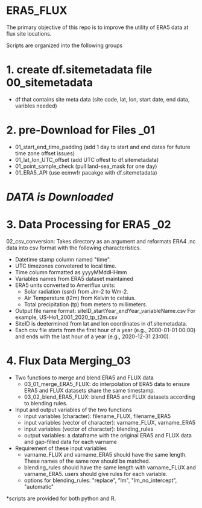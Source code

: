 # ERA5_FLUX

The primary objective of this repo is to improve the utility of ERA5 data at flux site locations. 

Scripts are organized into the following groups
# 1. create df.sitemetadata file 00_sitemetadata
- df that contains site meta data (site code, lat, lon, start date, end data, varibles needed)
# 2. pre-Download for Files _01
- 01_start_end_time_padding (add 1 day to start and end dates for future time zone offset issues)
- 01_lat_lon_UTC_offset (add UTC offest to df.sitemetadata)
- 01_point_sample_check (pull land-sea_mask for one day)
- 01_ERA5_API (use ecmwfr pacakge with df.sitemetadata)
  
# ***DATA is Downloaded***

# 3. Data Processing for ERA5 _02

02_csv_conversion: Takes directory as an argument and reformats ERA4 .nc data into csv format with the following characteristics.

- Datetime stamp column named "time".
- UTC timezones convetered to local time.
- Time column formatted as yyyyMMddHHmm
- Variables names from ERA5 dataset maintained
- ERA5 units converted to Ameriflux units:
  - Solar radiation (ssrd) from Jm-2 to Wm-2.
  - Air Temperature (t2m) from Kelvin to celsius.
  - Total precipitation (tp) from meters to millimeters.
- Output file name format: siteID_startYear_endYear_variableName.csv For example, US-Ho1_2001_2020_tp_t2m.csv
- SiteID is deetermined from lat and lon coordinates in df.sitemetadata.
- Each csv file starts from the first hour of a year (e.g., 2000-01-01 00:00) and ends with the last hour of a year (e.g., 2020-12-31 23:00). 


# 4. Flux Data Merging_03
- Two functions to merge and blend ERA5 and FLUX data
  - 03_01_merge_ERA5_FLUX: do interpolation of ERA5 data to ensure ERA5 and FLUX datasets share the same timestamp.  
  - 03_02_blend_ERA5_FLUX: blend ERA5 and FLUX datasets according to blending rules.
- Input and output variables of the two functions
  - input variables (character): filename_FLUX, filename_ERA5
  - input variables (vector of character): varname_FLUX, varname_ERA5
  - input variables (vector of character): blending_rules
  - output variables: a dataframe with the original ERA5 and FLUX data and gap-filled data for each varname
- Requirement of these input variables
  - varname_FLUX and varname_ERA5 should have the same length. These names of the same row should be matched.
  - blending_rules should have the same length with varname_FLUX and varname_ERA5. users should give rules for each variable.
  - options for blending_rules: "replace", "lm", "lm_no_intercept", "automatic"

*scripts are provided for both python and R.
